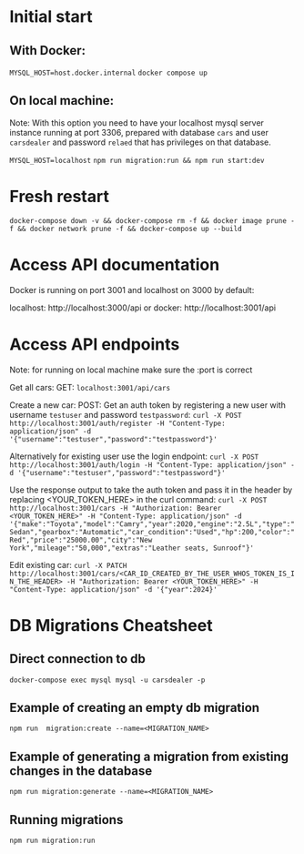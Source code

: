 # Initial start

## With Docker:

`MYSQL_HOST=host.docker.internal`
`docker compose up`

## On local machine:

Note: With this option you need to have your localhost mysql server instance running at port 3306, prepared with database `cars` and user `carsdealer` and password `relaed` that has privileges on that database.

`MYSQL_HOST=localhost`
`npm run migration:run && npm run start:dev`

# Fresh restart

`docker-compose down -v && docker-compose rm -f && docker image prune -f && docker network prune -f && docker-compose up --build`

# Access API documentation

Docker is running on port 3001 and localhost on 3000 by default:

localhost: http://localhost:3000/api
or
docker: http://localhost:3001/api

# Access API endpoints

Note: for running on local machine make sure the :port is correct

Get all cars:
GET: `localhost:3001/api/cars`

Create a new car:
POST:
Get an auth token by registering a new user with username `testuser` and password `testpassword`:
`curl -X POST http://localhost:3001/auth/register -H "Content-Type: application/json" -d '{"username":"testuser","password":"testpassword"}'`

Alternatively for existing user use the login endpoint:
`curl -X POST http://localhost:3001/auth/login -H "Content-Type: application/json" -d '{"username":"testuser","password":"testpassword"}'`

Use the response output to take the auth token and pass it in the header by replacing <YOUR_TOKEN_HERE> in the curl command:
`curl -X POST http://localhost:3001/cars -H "Authorization: Bearer <YOUR_TOKEN_HERE>" -H "Content-Type: application/json" -d '{"make":"Toyota","model":"Camry","year":2020,"engine":"2.5L","type":"Sedan","gearbox":"Automatic","car_condition":"Used","hp":200,"color":"Red","price":"25000.00","city":"New York","mileage":"50,000","extras":"Leather seats, Sunroof"}'`

Edit existing car:
`curl -X PATCH http://localhost:3001/cars/<CAR_ID_CREATED_BY_THE_USER_WHOS_TOKEN_IS_IN_THE_HEADER> -H "Authorization: Bearer <YOUR_TOKEN_HERE>" -H "Content-Type: application/json" -d '{"year":2024}'`

# DB Migrations Cheatsheet

## Direct connection to db

`docker-compose exec mysql mysql -u carsdealer -p`

## Example of creating an empty db migration

`npm run  migration:create --name=<MIGRATION_NAME>`

## Example of generating a migration from existing changes in the database

`npm run migration:generate --name=<MIGRATION_NAME>`

## Running migrations

`npm run migration:run`
